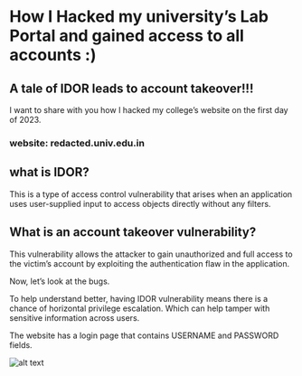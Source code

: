 # How I Hacked my university’s Lab Portal and gained access to all accounts :)

## A tale of IDOR leads to account takeover!!!

I want to share with you how I hacked my college’s website on the first day of 2023.

### website: redacted.univ.edu.in

## what is IDOR?

This is a type of access control vulnerability that arises when an application uses user-supplied input to access objects directly without any filters.

## What is an account takeover vulnerability?

This vulnerability allows the attacker to gain unauthorized and full access to the victim’s account by exploiting the authentication flaw in the application.

Now, let’s look at the bugs.

To help understand better, having IDOR vulnerability means there is a chance of horizontal privilege escalation. Which can help tamper with sensitive information across users.

The website has a login page that contains USERNAME and PASSWORD fields.

![alt text](![image](https://user-images.githubusercontent.com/84071887/211070619-fecccffe-386e-4ab8-8750-107a763f1f98.png) "Login page")
